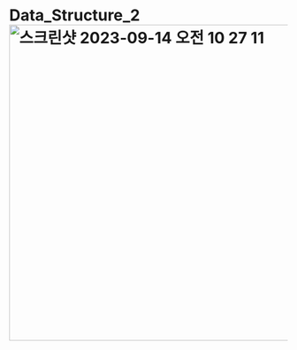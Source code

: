 # Data_Structure_2<img width="572" alt="스크린샷 2023-09-14 오전 10 27 11" src="https://github.com/KIMMIN5/Data_Structure_2/assets/121488861/cf56a64d-b0dc-4d49-9e90-13235c8a8114">
